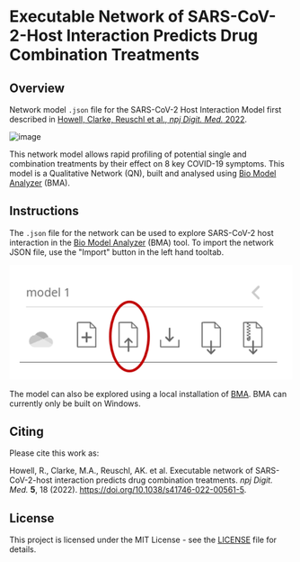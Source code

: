 # Executable Network of SARS-CoV-2-Host Interaction Predicts Drug Combination Treatments

## Overview

Network model `.json` file for the SARS-CoV-2 Host Interaction Model first described in [Howell, Clarke, Reuschl et al., *npj Digit. Med.* 2022](https://www.nature.com/articles/s41746-022-00561-5). 

![image](./misc/network.png)

This network model allows rapid profiling of potential single and combination treatments by their effect on 8 key COVID-19 symptoms. This model is a Qualitative Network (QN), built and analysed using [Bio Model Analyzer](https://biomodelanalyzer.org) (BMA).

## Instructions

The `.json` file for the network can be used to explore SARS-CoV-2 host interaction in the [Bio Model Analyzer](https://biomodelanalyzer.org) (BMA) tool. To import the network JSON file, use the "Import" button in the left hand tooltab. 

![image](./misc/upload_instruction.png)

The model can also be explored using a local installation of [BMA](https://github.com/hallba/BioModelAnalyzer). BMA can currently only be built on Windows. 

## Citing

Please cite this work as: 

Howell, R., Clarke, M.A., Reuschl, AK. et al. Executable network of SARS-CoV-2-host interaction predicts drug combination treatments. *npj Digit. Med.* **5**, 18 (2022). https://doi.org/10.1038/s41746-022-00561-5.

## License

This project is licensed under the MIT License - see the [LICENSE](LICENSE) file for details.
